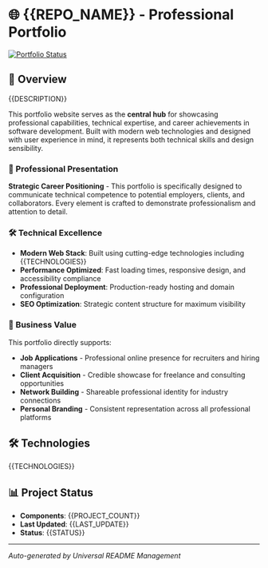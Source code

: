 # 🌐 {{REPO_NAME}} - Professional Portfolio

[![Portfolio Status](https://img.shields.io/badge/Portfolio-Live-success)](https://github.com/{{ORG_NAME}}/{{REPO_NAME}})

## 🚀 Overview

{{DESCRIPTION}}

This portfolio website serves as the **central hub** for showcasing professional capabilities, technical expertise, and career achievements in software development. Built with modern web technologies and designed with user experience in mind, it represents both technical skills and design sensibility.

### 🎯 Professional Presentation
**Strategic Career Positioning** - This portfolio is specifically designed to communicate technical competence to potential employers, clients, and collaborators. Every element is crafted to demonstrate professionalism and attention to detail.

### 🛠️ Technical Excellence
- **Modern Web Stack**: Built using cutting-edge technologies including {{TECHNOLOGIES}}
- **Performance Optimized**: Fast loading times, responsive design, and accessibility compliance
- **Professional Deployment**: Production-ready hosting and domain configuration
- **SEO Optimization**: Strategic content structure for maximum visibility

### 💼 Business Value
This portfolio directly supports:
- **Job Applications** - Professional online presence for recruiters and hiring managers
- **Client Acquisition** - Credible showcase for freelance and consulting opportunities
- **Network Building** - Shareable professional identity for industry connections
- **Personal Branding** - Consistent representation across all professional platforms

## 🛠️ Technologies
{{TECHNOLOGIES}}

## 📊 Project Status
- **Components**: {{PROJECT_COUNT}}
- **Last Updated**: {{LAST_UPDATE}}
- **Status**: {{STATUS}}

---

*Auto-generated by Universal README Management*
